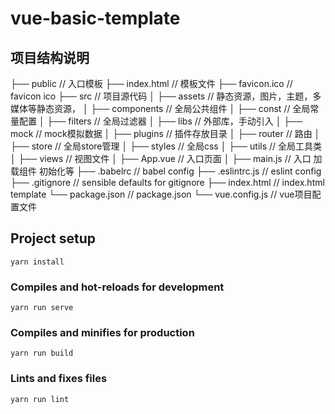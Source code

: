 # vue-basic-template

## 项目结构说明

├── public                     // 入口模板
├── index.html                 // 模板文件
├── favicon.ico                // favicon ico
├── src                        // 项目源代码
│   ├── assets                 // 静态资源，图片，主题，多媒体等静态资源，
│   ├── components             // 全局公共组件
│   ├── const                  // 全局常量配置
│   ├── filters                // 全局过滤器
│   ├── libs                   // 外部库，手动引入
│   ├── mock                   // mock模拟数据
│   ├── plugins                // 插件存放目录
│   ├── router                 // 路由
│   ├── store                  // 全局store管理
│   ├── styles                 // 全局css
│   ├── utils                  // 全局工具类
│   ├── views                  // 视图文件
│   ├── App.vue                // 入口页面
│   ├── main.js                // 入口 加载组件 初始化等
├── .babelrc                   // babel config
├── .eslintrc.js               // eslint config
├── .gitignore                 // sensible defaults for gitignore
├── index.html                 // index.html template
└── package.json               // package.json
└── vue.config.js              // vue项目配置文件



## Project setup
```
yarn install
```

### Compiles and hot-reloads for development
```
yarn run serve
```

### Compiles and minifies for production
```
yarn run build
```

### Lints and fixes files
```
yarn run lint
```
